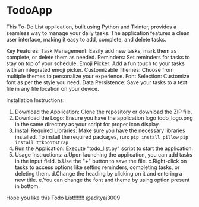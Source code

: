 # TodoApp
This To-Do List application, built using Python and Tkinter, provides a seamless way to manage your daily tasks. The application features a clean user interface, making it easy to add, complete, and delete tasks.

Key Features:
Task Management: Easily add new tasks, mark them as complete, or delete them as needed.
Reminders: Set reminders for tasks to stay on top of your schedule.
Emoji Picker: Add a fun touch to your tasks with an integrated emoji picker.
Customizable Themes: Choose from multiple themes to personalize your experience.
Font Selection: Customize font as per the style you need.
Data Persistence: Save your tasks to a text file in any file location on your device.

Installation Instructions:
1) Download the Application: Clone the repository or download the ZIP file.
2) Download the Logo: Ensure you have the application logo todo_logo.png in the same directory as your script for proper icon display.
3) Install Required Libraries:
Make sure you have the necessary libraries installed.
To install the required packages, run:
`pip install pillow`
`pip install ttkbootstrap`
4) Run the Application: Execute "todo_list.py" script to start the application.
5) Usage Instructions:
a.Upon launching the application, you can add tasks in the input field.
b.Use the "+" button to save the file.
c.Right-click on tasks to access options like setting reminders, completing tasks, or deleting them.
d.Change the heading by clicking on it and entering a new title.
e.You can change the font and theme by using option present in bottom.

Hope you like this Todo List!!!!!!!
@adityaj3009

